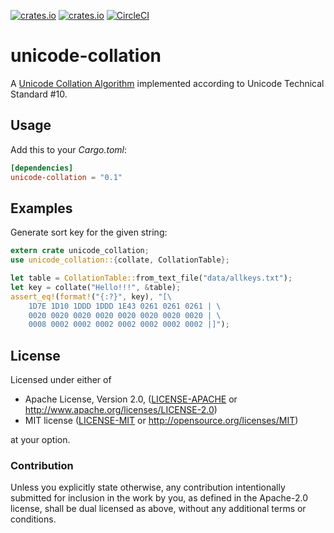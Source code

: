 [![crates.io](https://img.shields.io/crates/v/unicode-collate.svg)](https://crates.io/crates/unicode-collate)
[![crates.io](https://img.shields.io/crates/d/unicode-collate.svg)](https://crates.io/crates/unicode-collate)
[![CircleCI](https://img.shields.io/circleci/project/github/idubrov/unicode-collate.svg)](https://circleci.com/gh/idubrov/unicode-collate)

# unicode-collation

A [Unicode Collation Algorithm](https://www.unicode.org/reports/tr10/) implemented according
to Unicode Technical Standard #10.

## Usage

Add this to your *Cargo.toml*:
```toml
[dependencies]
unicode-collation = "0.1"
```

## Examples
Generate sort key for the given string:

```rust
extern crate unicode_collation;
use unicode_collation::{collate, CollationTable};

let table = CollationTable::from_text_file("data/allkeys.txt");
let key = collate("Hello!!!", &table);
assert_eq!(format!("{:?}", key), "[\
    1D7E 1D10 1DDD 1DDD 1E43 0261 0261 0261 | \
    0020 0020 0020 0020 0020 0020 0020 0020 | \
    0008 0002 0002 0002 0002 0002 0002 0002 |]");
```

## License

Licensed under either of

 * Apache License, Version 2.0, ([LICENSE-APACHE](LICENSE-APACHE) or http://www.apache.org/licenses/LICENSE-2.0)
 * MIT license ([LICENSE-MIT](LICENSE-MIT) or http://opensource.org/licenses/MIT)

at your option.

### Contribution

Unless you explicitly state otherwise, any contribution intentionally submitted
for inclusion in the work by you, as defined in the Apache-2.0 license, shall be dual licensed as above, without any
additional terms or conditions.
